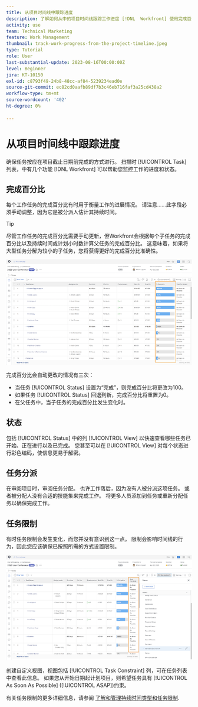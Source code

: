 ```yaml
---
title: 从项目时间线中跟踪进度
description: 了解如何从中的项目时间线跟踪工作进度 [!DNL  Workfront] 使用完成百分比、状态、分配或约束。
activity: use
team: Technical Marketing
feature: Work Management
thumbnail: track-work-progress-from-the-project-timeline.jpeg
type: Tutorial
role: User
last-substantial-update: 2023-08-16T00:00:00Z
level: Beginner
jira: KT-10150
exl-id: c8793f49-24b8-48cc-af84-5239234ead0e
source-git-commit: ec82cd0aafb89df7b3c46eb716faf3a25cd438a2
workflow-type: tm+mt
source-wordcount: '402'
ht-degree: 0%

---
```


# 从项目时间线中跟踪进度

确保任务按应在项目截止日期前完成的方式进行。 扫描时 [!UICONTROL Task] 列表，中有几个功能 [!DNL  Workfront] 可以帮助您监控工作的进度和状态。

## 完成百分比

每个工作任务的完成百分比有时用于衡量工作的进展情况。 请注意……此字段必须手动调整，因为它是被分派人估计其持续时间。

>[!TIP]
>
>尽管工作任务的完成百分比需要手动更新，但Workfront会根据每个子任务的完成百分比以及持续时间或计划小时数计算父任务的完成百分比。 这意味着，如果将大型任务分解为较小的子任务，您将获得更好的完成百分比准确性。


![项目任务列表显示 [!UICONTROL Percent Complete] 列](assets/planner-fund-task-percent-complete.png)

完成百分比会自动更改的情况有三次：

* 当任务 [!UICONTROL Status] 设置为“完成”，则完成百分比将更改为100。
* 如果任务 [!UICONTROL Status] 回退到新，完成百分比将重置为0。
* 在父任务中，当子任务的完成百分比发生变化时。

## 状态

包括 [!UICONTROL Status] 中的列 [!UICONTROL View] 以快速查看哪些任务已开始、正在进行以及已完成。 您甚至可以在 [!UICONTROL View] 对每个状态进行彩色编码，使信息更易于解密。

## 任务分派

在审阅项目时，审阅任务分配。 也许工作落后，因为没有人被分派这项任务。 或者被分配人没有合适的技能集来完成工作。 将更多人员添加到任务或重新分配任务以确保完成工作。

## 任务限制

有时任务限制会发生变化，而您并没有意识到这一点。 限制会影响时间线的行为，因此您应该确保已按照所需的方式设置限制。

![显示任务限制列的项目任务列表](assets/planner-fund-task-constraint.png)

创建自定义视图，视图包括 [!UICONTROL Task Constraint] 列，可在任务列表中查看此信息。 如果您从开始日期起计划项目，则希望任务具有 [!UICONTROL As Soon As Possible] ([!UICONTROL ASAP])约束。

有关任务限制的更多详细信息，请参阅 [了解和管理持续时间类型和任务限制](https://experienceleague.adobe.com/docs/workfront-learn/tutorials-workfront/manage-work/intermediate-projects/understand-and-manage-duration-types-and-task-constraints.html).
